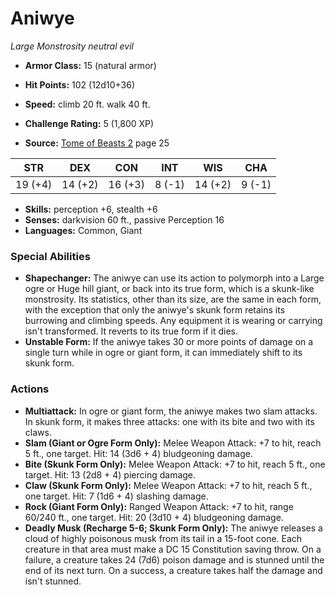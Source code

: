 # Aniwye

*Large* *Monstrosity* *neutral evil*

- **Armor Class:** 15 (natural armor)
- **Hit Points:** 102 (12d10+36)
- **Speed:** climb 20 ft. walk 40 ft.

- **Challenge Rating:** 5 (1,800 XP)
- **Source:** [Tome of Beasts 2](https://koboldpress.com/kpstore/product/tome-of-beasts-2-for-5th-edition) page 25

| STR | DEX | CON | INT | WIS | CHA |
| --- | --- | --- | --- | --- | --- |
| 19 (+4) | 14 (+2) | 16 (+3) | 8 (-1) | 14 (+2) | 9 (-1) |

- **Skills:** perception +6, stealth +6
- **Senses:** darkvision 60 ft., passive Perception 16
- **Languages:** Common, Giant

### Special Abilities

- **Shapechanger:** The aniwye can use its action to polymorph into a Large ogre or Huge hill giant, or back into its true form, which is a skunk-like monstrosity. Its statistics, other than its size, are the same in each form, with the exception that only the aniwye's skunk form retains its burrowing and climbing speeds. Any equipment it is wearing or carrying isn't transformed. It reverts to its true form if it dies.
- **Unstable Form:** If the aniwye takes 30 or more points of damage on a single turn while in ogre or giant form, it can immediately shift to its skunk form.

### Actions

- **Multiattack:** In ogre or giant form, the aniwye makes two slam attacks. In skunk form, it makes three attacks: one with its bite and two with its claws.
- **Slam (Giant or Ogre Form Only):** Melee Weapon Attack: +7 to hit, reach 5 ft., one target. Hit: 14 (3d6 + 4) bludgeoning damage.
- **Bite (Skunk Form Only):** Melee Weapon Attack: +7 to hit, reach 5 ft., one target. Hit: 13 (2d8 + 4) piercing damage.
- **Claw (Skunk Form Only):** Melee Weapon Attack: +7 to hit, reach 5 ft., one target. Hit: 7 (1d6 + 4) slashing damage.
- **Rock (Giant Form Only):** Ranged Weapon Attack: +7 to hit, range 60/240 ft., one target. Hit: 20 (3d10 + 4) bludgeoning damage.
- **Deadly Musk (Recharge 5-6; Skunk Form Only):** The aniwye releases a cloud of highly poisonous musk from its tail in a 15-foot cone. Each creature in that area must make a DC 15 Constitution saving throw. On a failure, a creature takes 24 (7d6) poison damage and is stunned until the end of its next turn. On a success, a creature takes half the damage and isn't stunned.


